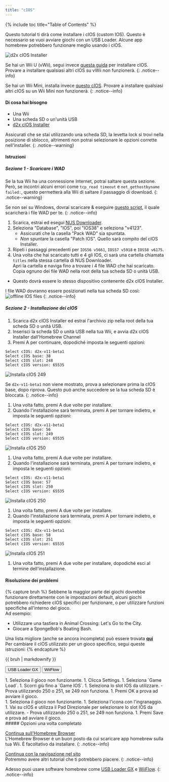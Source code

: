 ```yaml
---
title: "cIOS"
---
```


{% include toc title="Table of Contents" %}

Questo tutorial ti dirà come installare i cIOS (custom IOS). Questo è necessario se vuoi avviare giochi con un USB Loader. Alcune app homebrew potrebbero funzionare meglio usando i cIOS.

![d2x cIOS Installer](/images/cios/cIOS.png)

Se hai un Wii U (vWii), segui invece [questa guida](https://wiiu.hacks.guide/#/vwii-modding) per installare cIOS. Provare a installare qualsiasi altri cIOS su vWii non funzionerà.
{: .notice--info}

Se hai un Wii Mini, installa invece [questo cIOS](cios-mini). Provare a installare qualsiasi altri cIOS su un Wii Mini non funzionerà.
{: .notice--info}

#### Di cosa hai bisogno

- Una Wii
- Una scheda SD o un'unità USB
- [d2x cIOS Installer](https://hbb1.oscwii.org/hbb/d2x-cios-installer/d2x-cios-installer.zip)

Assicurati che se stai utilizzando una scheda SD, la levetta lock si trovi nella posizione di sblocco, altrimenti non potrai selezionare le opzioni corrette nell'installer.
{: .notice--warning}

#### Istruzioni

##### Sezione 1 - Scaricare i WAD

Se la tua Wii ha una connessione Internet, potrai saltare questa sezione. <br/> Però, se incontri alcuni errori come `tcp_read timeout` e `net_gethostbyname failed:`, questo permetterà alla Wii di saltare il passaggio di download.
{: .notice--warning}

Se non sei su Windows, dovrai scaricare & eseguire [questo script](/assets/files/d2x_offline_ios.sh), il quale scaricherà i file WAD per te.
{: .notice--info}

1. Scarica, estrai ed esegui [NUS Downloader](https://github.com/WiiDatabase/nusdownloader/releases/latest/download/NUSD-Mod-NUS-Fix.zip).
1. Seleziona "Database", "IOS", poi "IOS38" e seleziona "v4123".
   - Assicurati che la casella "Pack WAD" sia spuntata.
   - *Non* spuntare la casella "Patch IOS". Quello sarà compito del cIOS Installer.
1. Ripeti i passaggi precedenti per `IOS56 v5661`, `IOS57 v5918` e `IOS58 v6175`.
1. Una volta che hai scaricato tutti e 4 gli IOS, ci sarà una cartella chiamata `titles` nella stessa cartella di NUS Downloader. <br/> Apri la cartella e naviga fino a trovare i 4 file WAD che hai scaricato. Copia ognuno dei file WAD nella root della tua scheda SD o unità USB.
  - Questo dovrà essere lo stesso dispositivo contenente d2x cIOS Installer.

I file WAD dovranno essere posizionati nella tua scheda SD così: ![offline IOS files](/images/cios/d2x_offline_ios.png)
{: .notice--info}
##### Sezione 2 - Installazione dei cIOS

1. Scarica d2x cIOS Installer ed estrai l'archivio zip nella root della tua scheda SD o unità USB.
1. Inserisci la scheda SD o unità USB nella tua Wii, e avvia d2x cIOS Installer dall'Homebrew Channel
1. Premi A per continuare, dopodiché imposta le seguenti opzioni:

```
Select cIOS: d2x-v11-beta1
Select cIOS base: 38
Select cIOS slot: 248
Select cIOS version: 65535
```

![Installa cIOS 249](/images/cios/d2x_v11_248.png)

Se `d2x-v11-beta1` non viene mostrato, prova a selezionare prima la cIOS base, dopo riprova. Questo può anche succedere se la tua scheda SD è bloccata.
{: .notice--info}

1. Una volta fatto, premi A due volte per installare.
1. Quando l'installazione sarà terminata, premi A per tornare indietro, e imposta le seguenti opzioni:

```
Select cIOS: d2x-v11-beta1
Select cIOS base: 56
Select cIOS slot: 249
Select cIOS version: 65535
```

![Installa cIOS 250](/images/cios/d2x_v11_249.png)

1. Una volta fatto, premi A due volte per installare.
1. Quando l'installazione sarà terminata, premi A per tornare indietro, e imposta le seguenti opzioni:

```
Select cIOS: d2x-v11-beta1
Select cIOS base: 57
Select cIOS slot: 250
Select cIOS version: 65535
```

![Installa cIOS 250](/images/cios/d2x_v11_250.png)

1. Una volta fatto, premi A due volte per installare.
1. Quando l'installazione sarà terminata, premi A per tornare indietro, e imposta le seguenti opzioni:

```
Select cIOS: d2x-v11-beta1
Select cIOS base: 58
Select cIOS slot: 251
Select cIOS version: 65535
```

![Installa cIOS 251](/images/cios/d2x_v11_251.png)

1. Una volta fatto, premi A due volte per installare, dopodiché esci al termine dell'installazione.

#### Risoluzione dei problemi

{% capture bruh %}
Sebbene la maggior parte dei giochi dovrebbe funzionare direttamente con le impostazioni default, alcuni giochi potrebbero richiedere cIOS specifici per funzionare, o per utilizzare funzioni specifiche all'interno del gioco.<br> Ad esempio:

- Utilizzare una tastiera in Animal Crossing: Let's Go to the City.
- Giocare a SpongeBob's Boating Bash.

Una lista migliore (anche se ancora incompleta) può essere trovata [**qui**](https://wiki.gbatemp.net/wiki/Wii_cIOS_base_Compatibility_List)<br> Per cambiare il cIOS utilizzato per un gioco specifico, segui queste istruzioni:
{% endcapture %}

<div class="notice--warning">{{ bruh | markdownify }}</div>

<button class="tablinks btn btn--large btn--primary" id="defaultOpen" onclick="openTab(event, 'usbloadergx')">USB Loader GX</button>
<button class="tablinks btn btn--large btn--info" onclick="openTab(event, 'wiiflow')">WiiFlow</button>

<div id="usbloadergx" class="blanktabcontent" markdown="1">
1. Seleziona il gioco non funzionante.
1. Clicca Settings.
1. Seleziona `Game Load`.
1. Scorri giù fino a `Game IOS`.
1. Seleziona lo slot IOS da utilizzare.
    - Prova utilizzando 250 o 251, se 249 non funziona.
1. Premi OK a prova ad avviare il gioco.
</div>
<div id="wiiflow" class="blanktabcontent" markdown="1">
1. Seleziona il gioco non funzionante.
1. Seleziona l'icona con l'ingranaggio.
1. Vai su cIOS e utilizza il Pad Direzionale per selezionare lo slot IOS da utilizzare.
    - Prova utilizzando 250 o 251, se 249 non funziona.
1. Premi Save e prova ad avviare il gioco.
</div>
##### Opzioni una volta completato

[Continua sull'Homebrew Browser](hbb)<br> L'Homebrew Browser è un buon posto da cui scaricare app homebrew sulla tua Wii. È facoltativo da installare.
{: .notice--info}

[Continua con la navigazione nel sito](site-navigation)<br> Potremmo avere altri tutorial che ti potrebbero piacere.
{: .notice--info}

Adesso puoi usare software homebrew come [USB Loader GX](usbloadergx) e [WiiFlow](wiiflow).
{: .notice--info}

<script>
    let tabcontent = document.getElementsByClassName("blanktabcontent");
    let tablinks = document.getElementsByClassName("tablinks");

    function openTab(evt, tabName) {
        let element;

        for (element of tabcontent) {
            element.style.display = "none";
        }

        for (element of tablinks) {
            element.className = element.className.replace("btn--primary", "btn--info");
            if (!element.className.includes('btn--info'))
                element.className += " btn--info";
        }

        document.getElementById(tabName).style.display = "block";
        evt.currentTarget.className = evt.currentTarget.className.replace("btn--info", "btn--primary");
    }

    // Get the element with id="defaultOpen" and click on it
    document.getElementById("defaultOpen").click();
</script>